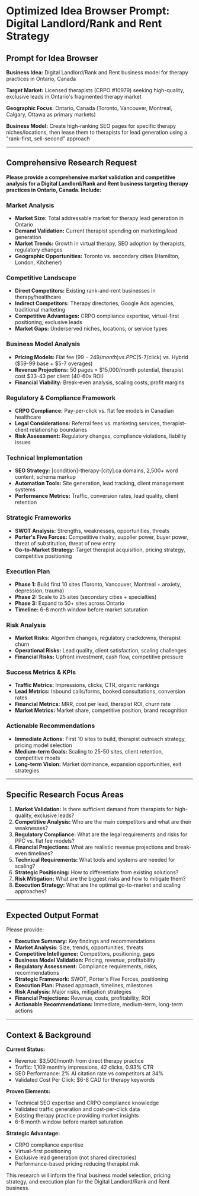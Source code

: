 # Optimized Idea Browser Prompt: Digital Landlord/Rank and Rent Strategy

## Prompt for Idea Browser

**Business Idea:** Digital Landlord/Rank and Rent business model for therapy practices in Ontario, Canada

**Target Market:** Licensed therapists (CRPO #10979) seeking high-quality, exclusive leads in Ontario's fragmented therapy market

**Geographic Focus:** Ontario, Canada (Toronto, Vancouver, Montreal, Calgary, Ottawa as primary markets)

**Business Model:** Create high-ranking SEO pages for specific therapy niches/locations, then lease them to therapists for lead generation using a "rank-first, sell-second" approach

---

## Comprehensive Research Request

**Please provide a comprehensive market validation and competitive analysis for a Digital Landlord/Rank and Rent business targeting therapy practices in Ontario, Canada. Include:**

### Market Analysis
- **Market Size:** Total addressable market for therapy lead generation in Ontario
- **Demand Validation:** Current therapist spending on marketing/lead generation
- **Market Trends:** Growth in virtual therapy, SEO adoption by therapists, regulatory changes
- **Geographic Opportunities:** Toronto vs. secondary cities (Hamilton, London, Kitchener)

### Competitive Landscape
- **Direct Competitors:** Existing rank-and-rent businesses in therapy/healthcare
- **Indirect Competitors:** Therapy directories, Google Ads agencies, traditional marketing
- **Competitive Advantages:** CRPO compliance expertise, virtual-first positioning, exclusive leads
- **Market Gaps:** Underserved niches, locations, or service types

### Business Model Analysis
- **Pricing Models:** Flat fee ($99-249/month) vs. PPC ($5-7/click) vs. Hybrid ($59-99 base + $5-7 overages)
- **Revenue Projections:** 50 pages = $15,000/month potential, therapist cost $33-43 per client (40-60x ROI)
- **Financial Viability:** Break-even analysis, scaling costs, profit margins

### Regulatory & Compliance Framework
- **CRPO Compliance:** Pay-per-click vs. flat fee models in Canadian healthcare
- **Legal Considerations:** Referral fees vs. marketing services, therapist-client relationship boundaries
- **Risk Assessment:** Regulatory changes, compliance violations, liability issues

### Technical Implementation
- **SEO Strategy:** [condition]-therapy-[city].ca domains, 2,500+ word content, schema markup
- **Automation Tools:** Site generation, lead tracking, client management systems
- **Performance Metrics:** Traffic, conversion rates, lead quality, client retention

### Strategic Frameworks
- **SWOT Analysis:** Strengths, weaknesses, opportunities, threats
- **Porter's Five Forces:** Competitive rivalry, supplier power, buyer power, threat of substitution, threat of new entry
- **Go-to-Market Strategy:** Target therapist acquisition, pricing strategy, competitive positioning

### Execution Plan
- **Phase 1:** Build first 10 sites (Toronto, Vancouver, Montreal + anxiety, depression, trauma)
- **Phase 2:** Scale to 25 sites (secondary cities + specialties)
- **Phase 3:** Expand to 50+ sites across Ontario
- **Timeline:** 6-8 month window before market saturation

### Risk Analysis
- **Market Risks:** Algorithm changes, regulatory crackdowns, therapist churn
- **Operational Risks:** Lead quality, client satisfaction, scaling challenges
- **Financial Risks:** Upfront investment, cash flow, competitive pressure

### Success Metrics & KPIs
- **Traffic Metrics:** Impressions, clicks, CTR, organic rankings
- **Lead Metrics:** Inbound calls/forms, booked consultations, conversion rates
- **Financial Metrics:** MRR, cost per lead, therapist ROI, churn rate
- **Market Metrics:** Market share, competitive position, brand recognition

### Actionable Recommendations
- **Immediate Actions:** First 10 sites to build, therapist outreach strategy, pricing model selection
- **Medium-term Goals:** Scaling to 25-50 sites, client retention, competitive moats
- **Long-term Vision:** Market dominance, expansion opportunities, exit strategies

---

## Specific Research Focus Areas

1. **Market Validation:** Is there sufficient demand from therapists for high-quality, exclusive leads?
2. **Competitive Analysis:** Who are the main competitors and what are their weaknesses?
3. **Regulatory Compliance:** What are the legal requirements and risks for PPC vs. flat fee models?
4. **Financial Projections:** What are realistic revenue projections and break-even timelines?
5. **Technical Requirements:** What tools and systems are needed for scaling?
6. **Strategic Positioning:** How to differentiate from existing solutions?
7. **Risk Mitigation:** What are the biggest risks and how to mitigate them?
8. **Execution Strategy:** What are the optimal go-to-market and scaling approaches?

---

## Expected Output Format

Please provide:
- **Executive Summary:** Key findings and recommendations
- **Market Analysis:** Size, trends, opportunities, threats
- **Competitive Intelligence:** Competitors, positioning, gaps
- **Business Model Validation:** Pricing, revenue, profitability
- **Regulatory Assessment:** Compliance requirements, risks, recommendations
- **Strategic Framework:** SWOT, Porter's Five Forces, positioning
- **Execution Plan:** Phased approach, timelines, milestones
- **Risk Analysis:** Major risks, mitigation strategies
- **Financial Projections:** Revenue, costs, profitability, ROI
- **Actionable Recommendations:** Immediate, medium-term, long-term actions

---

## Context & Background

**Current Status:**
- Revenue: $3,500/month from direct therapy practice
- Traffic: 1,109 monthly impressions, 42 clicks, 0.93% CTR
- SEO Performance: 2% AI citation rate vs competitors at 34%
- Validated Cost Per Click: $6-8 CAD for therapy keywords

**Proven Elements:**
- Technical SEO expertise and CRPO compliance knowledge
- Validated traffic generation and cost-per-click data
- Existing therapy practice providing market insights
- 6-8 month window before market saturation

**Strategic Advantage:**
- CRPO compliance expertise
- Virtual-first positioning
- Exclusive lead generation (not shared directories)
- Performance-based pricing reducing therapist risk

This research will inform the final business model selection, pricing strategy, and execution plan for the Digital Landlord/Rank and Rent business.
